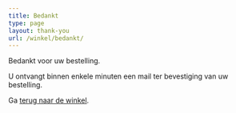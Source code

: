 ```yaml
---
title: Bedankt
type: page
layout: thank-you
url: /winkel/bedankt/
---
```


Bedankt voor uw bestelling.

U ontvangt binnen enkele minuten een mail ter bevestiging van uw bestelling.

Ga [terug naar de winkel](/winkel/producten/boeken).
